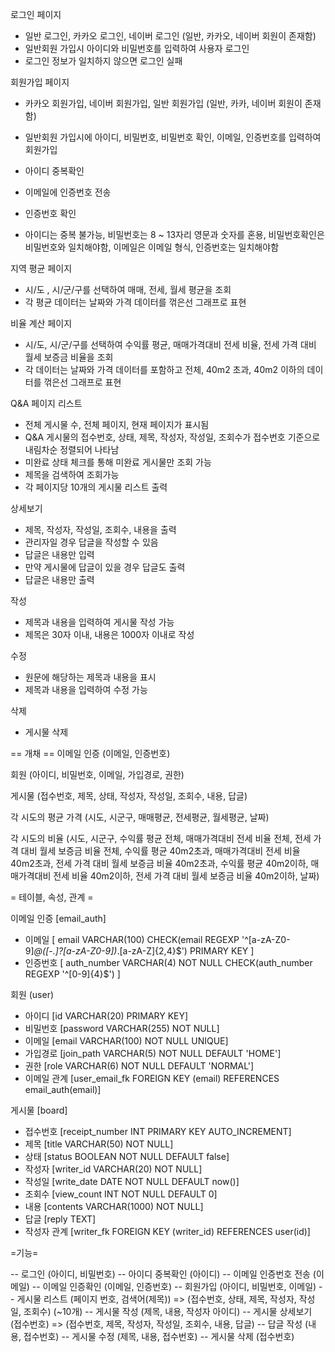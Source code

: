 로그인 페이지
- 일반 로그인, 카카오 로그인, 네이버 로그인 (일반, 카카오, 네이버 회원이 존재함)
- 일반회원 가입시 아이디와 비밀번호를 입력하여 사용자 로그인
- 로그인 정보가 일치하지 않으면 로그인 실패

회원가입 페이지
- 카카오 회원가입, 네이버 회원가입, 일반 회원가입 (일반, 카카, 네이버 회원이 존재함)

- 일반회원 가입시에 아이디, 비밀번호, 비밀번호 확인, 이메일, 인증번호를 입력하여 회원가입
- 아이디 중복확인
- 이메일에 인증번호 전송
- 인증번호 확인
- 아이디는 중복 불가능, 비밀번호는 8 ~ 13자리 영문과 숫자를 혼용, 비밀번호확인은 비밀번호와 일치해야함, 이메일은 이메일 형식, 인증번호는 일치해야함

지역 평균 페이지
- 시/도 , 시/군/구를 선택하여 매매, 전세, 월세 평균을 조회
- 각 평균 데이터는 날짜와 가격 데이터를 꺾은선 그래프로 표현

비율 계산 페이지
- 시/도, 시/군/구를 선택하여 수익률 평균, 매매가격대비 전세 비율, 전세 가격 대비 월세 보증금 비율을 조회
- 각 데이터는 날짜와 가격 데이터를 포함하고 전체, 40m2 초과, 40m2 이하의 데이터를 꺾은선 그래프로 표현

Q&A 페이지
 리스트
- 전체 게시물 수, 전체 페이지, 현재 페이지가 표시됨
- Q&A 게시물의 접수번호, 상태, 제목, 작성자, 작성일, 조회수가 접수번호 기준으로 내림차순 정렬되어 나타남
- 미완료 상태 체크를 통해 미완료 게시물만 조회 가능
- 제목을 검색하여 조회가능
- 각 페이지당 10개의 게시물 리스트 출력

 상세보기
- 제목, 작성자, 작성일, 조회수, 내용을 출력
- 관리자일 경우 답글을 작성할 수 있음
- 답글은 내용만 입력
- 만약 게시물에 답글이 있을 경우 답글도 출력
- 답글은 내용만 출력

 작성
- 제목과 내용을 입력하여 게시물 작성 가능
- 제목은 30자 이내, 내용은 1000자 이내로 작성

 수정
- 원문에 해당하는 제목과 내용을 표시
- 제목과 내용을 입력하여 수정 가능

 삭제
- 게시물 삭제


== 개채 ==
이메일 인증 (이메일, 인증번호)

회원 (아이디, 비밀번호, 이메일, 가입경로, 권한)

게시물 (접수번호, 제목, 상태, 작성자, 작성일, 조회수, 내용, 답글) 

각 시도의 평균 가격 (시도, 시군구, 매매평균, 전세평균, 월세평균, 날짜) 

각 시도의 비율 (시도, 시군구, 
수익률 평균 전체, 매매가격대비 전세 비율 전체, 전세 가격 대비 월세 보증금 비율 전체, 
수익률 평균 40m2초과, 매매가격대비 전세 비율 40m2초과, 전세 가격 대비 월세 보증금 비율 40m2초과, 
수익률 평균 40m2이하, 매매가격대비 전세 비율 40m2이하, 전세 가격 대비 월세 보증금 비율 40m2이하, 날짜)

= 테이블, 속성, 관계 =

이메일 인증 [email_auth]
- 이메일 [ 
  email VARCHAR(100) 
  CHECK(email REGEXP '^[a-zA-Z0-9]*@([-.]?[a-zA-Z0-9])*\.[a-zA-Z]{2,4}$') 
  PRIMARY KEY 
]
- 인증번호 [
  auth_number VARCHAR(4) 
  NOT NULL
  CHECK(auth_number REGEXP '^[0-9]{4}$')
]

회원 (user)
- 아이디 [id VARCHAR(20) PRIMARY KEY]
- 비밀번호 [password VARCHAR(255) NOT NULL]
- 이메일 [email VARCHAR(100) NOT NULL UNIQUE]
- 가입경로 [join_path VARCHAR(5) NOT NULL DEFAULT 'HOME']
- 권한 [role VARCHAR(6) NOT NULL DEFAULT 'NORMAL']
- 이메일 관계 [user_email_fk FOREIGN KEY (email) REFERENCES email_auth(email)]

게시물 [board]
- 접수번호 [receipt_number INT PRIMARY KEY AUTO_INCREMENT]
- 제목 [title VARCHAR(50) NOT NULL]
- 상태 [status BOOLEAN NOT NULL DEFAULT false]
- 작성자 [writer_id VARCHAR(20) NOT NULL]
- 작성일 [write_date DATE NOT NULL DEFAULT now()]
- 조회수 [view_count INT NOT NULL DEFAULT 0]
- 내용 [contents VARCHAR(1000) NOT NULL]
- 답글 [reply TEXT]
- 작성자 관계 [writer_fk FOREIGN KEY (writer_id) REFERENCES user(id)]

=기능=

-- 로그인 (아이디, 비밀번호)
-- 아이디 중복확인 (아이디)
-- 이메일 인증번호 전송 (이메일)
-- 이메일 인증확인 (이메일, 인증번호)
-- 회원가입 (아이디, 비밀번호, 이메일)
-- 게시물 리스트 (페이지 번호, 검색어(제목)) => (접수번호, 상태, 제목, 작성자, 작성일, 조회수) (~10개)
-- 게시물 작성 (제목, 내용, 작성자 아이디)
-- 게시물 상세보기 (접수번호) => (접수번호, 제목, 작성자, 작성일, 조회수, 내용, 답글)
-- 답글 작성 (내용, 접수번호)
-- 게시물 수정 (제목, 내용, 접수번호)
-- 게시물 삭제 (접수번호)






